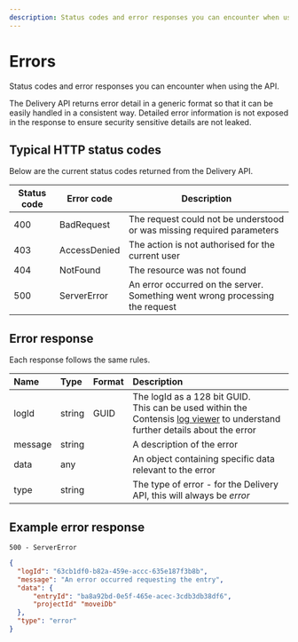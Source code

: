 ```yaml
---
description: Status codes and error responses you can encounter when using the API.
---
```

# Errors

Status codes and error responses you can encounter when using the API.

The Delivery API returns error detail in a generic format so that it can be easily handled in a consistent way. Detailed error information is not exposed in the response to ensure security sensitive details are not leaked.

## Typical HTTP status codes
Below are the current status codes returned from the Delivery API.

| Status code | Error code | Description |
| ----------- | -------------- | ----------- |
| 400 | BadRequest |  The request could not be understood or was missing required parameters |
| 403 | AccessDenied | The action is not authorised for the current user |
| 404 | NotFound | The resource was not found |
| 500 | ServerError | An error occurred on the server. Something went wrong processing the request |


## Error response
Each response follows the same rules.

| Name | Type | Format | Description |
| :--- | :--- | :----- | :---------- |
| logId | string | GUID | The logId as a 128 bit GUID.<br />This can be used within the Contensis [log viewer](https://zenhub.zengenti.com/Contensis/11.2/kb/Tools%20and%20utilities/log-viewer/Contensis-log-viewer-overview.aspx) to understand further details about the error |
| message | string | | A description of the error |
| data | any | | An object containing specific data relevant to the error |
| type | string | | The type of error - for the Delivery API, this will always be *error* |

## Example error response

`500 - ServerError`

```json
{
  "logId": "63cb1df0-b82a-459e-accc-635e187f3b8b",
  "message": "An error occurred requesting the entry",
  "data": {
      "entryId": "ba8a92bd-0e5f-465e-acec-3cdb3db38df6",
      "projectId" "moveiDb"
  },
  "type": "error"
}
```
